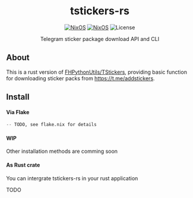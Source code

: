 <div align=center>

# tstickers-rs


[![NixOS](https://img.shields.io/badge/Made_for-Rust-orange.svg?logo=rust&style=for-the-badge)](https://www.rust-lang.org/) [![NixOS](https://img.shields.io/badge/Flakes-Nix-informational.svg?logo=nixos&style=for-the-badge)](https://nixos.org) ![License](https://img.shields.io/github/license/mslxl/tstickers-rs?style=for-the-badge)

Telegram sticker package download API and CLI

</div>

## About

This is a rust version of [FHPythonUtils/TStickers](https://github.com/FHPythonUtils/TStickers), providing basic function for downloading
sticker packs from https://t.me/addstickers.

## Install


#### Via Flake

```nix
-- TODO, see flake.nix for details
```

#### WIP

Other installation methods are comming soon

#### As Rust crate

You can intergrate tstickers-rs in your rust application

TODO